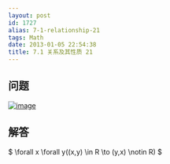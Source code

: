 ```yaml
---
layout: post
id: 1727
alias: 7-1-relationship-21
tags: Math
date: 2013-01-05 22:54:38
title: 7.1 关系及其性质 21
---
```


## 问题

[![image](http://freewind.me/wp-content/uploads/2013/01/image_thumb95.png "image")](http://freewind.me/wp-content/uploads/2013/01/image95.png)

## 解答

$ \forall x \forall y((x,y) \in R \to (y,x) \notin R) $
